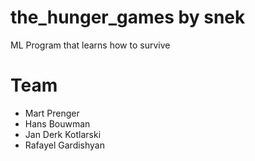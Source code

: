 # the_hunger_games by snek
ML Program that learns how to survive

# Team
* Mart Prenger
* Hans Bouwman
* Jan Derk Kotlarski
* Rafayel Gardishyan
